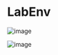 # LabEnv

![image](https://user-images.githubusercontent.com/46523068/151697331-aff2082f-e8b3-474a-9a75-8ece7a010e83.png)

![image](https://user-images.githubusercontent.com/46523068/151697346-a094ff42-76ac-4864-93db-b1fe79359650.png)
